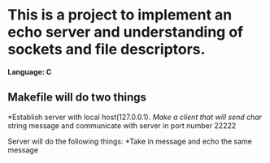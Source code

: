 This is a project to implement an echo server and understanding of sockets and file descriptors.
============
**Language: C**

Makefile will do two things
---
*Establish server with local host(127.0.0.1).
*Make a client that will send char* string message and communicate with server in port number 22222

Server will do the following things:
*Take in message and echo the same message

